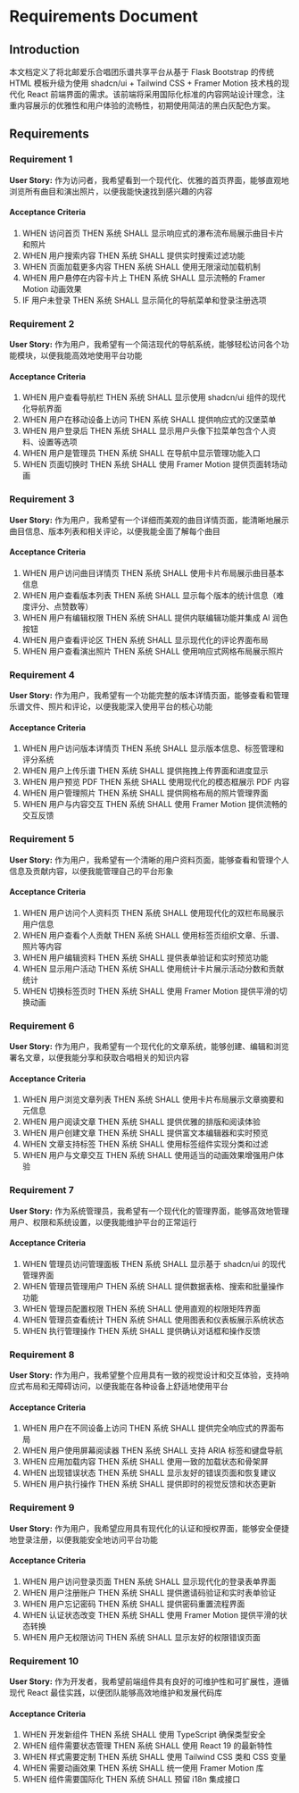 # Requirements Document

## Introduction

本文档定义了将北邮爱乐合唱团乐谱共享平台从基于 Flask Bootstrap 的传统 HTML 模板升级为使用 shadcn/ui + Tailwind CSS + Framer Motion 技术栈的现代化 React 前端界面的需求。该前端将采用国际化标准的内容网站设计理念，注重内容展示的优雅性和用户体验的流畅性，初期使用简洁的黑白灰配色方案。

## Requirements

### Requirement 1

**User Story:** 作为访问者，我希望看到一个现代化、优雅的首页界面，能够直观地浏览所有曲目和演出照片，以便我能快速找到感兴趣的内容

#### Acceptance Criteria

1. WHEN 访问首页 THEN 系统 SHALL 显示响应式的瀑布流布局展示曲目卡片和照片
2. WHEN 用户搜索内容 THEN 系统 SHALL 提供实时搜索过滤功能
3. WHEN 页面加载更多内容 THEN 系统 SHALL 使用无限滚动加载机制
4. WHEN 用户悬停在内容卡片上 THEN 系统 SHALL 显示流畅的 Framer Motion 动画效果
5. IF 用户未登录 THEN 系统 SHALL 显示简化的导航菜单和登录注册选项

### Requirement 2

**User Story:** 作为用户，我希望有一个简洁现代的导航系统，能够轻松访问各个功能模块，以便我能高效地使用平台功能

#### Acceptance Criteria

1. WHEN 用户查看导航栏 THEN 系统 SHALL 显示使用 shadcn/ui 组件的现代化导航界面
2. WHEN 用户在移动设备上访问 THEN 系统 SHALL 提供响应式的汉堡菜单
3. WHEN 用户登录后 THEN 系统 SHALL 显示用户头像下拉菜单包含个人资料、设置等选项
4. WHEN 用户是管理员 THEN 系统 SHALL 在导航中显示管理功能入口
5. WHEN 页面切换时 THEN 系统 SHALL 使用 Framer Motion 提供页面转场动画

### Requirement 3

**User Story:** 作为用户，我希望有一个详细而美观的曲目详情页面，能清晰地展示曲目信息、版本列表和相关评论，以便我能全面了解每个曲目

#### Acceptance Criteria

1. WHEN 用户访问曲目详情页 THEN 系统 SHALL 使用卡片布局展示曲目基本信息
2. WHEN 用户查看版本列表 THEN 系统 SHALL 显示每个版本的统计信息（难度评分、点赞数等）
3. WHEN 用户有编辑权限 THEN 系统 SHALL 提供内联编辑功能并集成 AI 润色按钮
4. WHEN 用户查看评论区 THEN 系统 SHALL 显示现代化的评论界面布局
5. WHEN 用户查看演出照片 THEN 系统 SHALL 使用响应式网格布局展示照片

### Requirement 4

**User Story:** 作为用户，我希望有一个功能完整的版本详情页面，能够查看和管理乐谱文件、照片和评论，以便我能深入使用平台的核心功能

#### Acceptance Criteria

1. WHEN 用户访问版本详情页 THEN 系统 SHALL 显示版本信息、标签管理和评分系统
2. WHEN 用户上传乐谱 THEN 系统 SHALL 提供拖拽上传界面和进度显示
3. WHEN 用户预览 PDF THEN 系统 SHALL 使用现代化的模态框展示 PDF 内容
4. WHEN 用户管理照片 THEN 系统 SHALL 提供网格布局的照片管理界面
5. WHEN 用户与内容交互 THEN 系统 SHALL 使用 Framer Motion 提供流畅的交互反馈

### Requirement 5

**User Story:** 作为用户，我希望有一个清晰的用户资料页面，能够查看和管理个人信息及贡献内容，以便我能管理自己的平台形象

#### Acceptance Criteria

1. WHEN 用户访问个人资料页 THEN 系统 SHALL 使用现代化的双栏布局展示用户信息
2. WHEN 用户查看个人贡献 THEN 系统 SHALL 使用标签页组织文章、乐谱、照片等内容
3. WHEN 用户编辑资料 THEN 系统 SHALL 提供表单验证和实时预览功能
4. WHEN 显示用户活动 THEN 系统 SHALL 使用统计卡片展示活动分数和贡献统计
5. WHEN 切换标签页时 THEN 系统 SHALL 使用 Framer Motion 提供平滑的切换动画

### Requirement 6

**User Story:** 作为用户，我希望有一个现代化的文章系统，能够创建、编辑和浏览署名文章，以便我能分享和获取合唱相关的知识内容

#### Acceptance Criteria

1. WHEN 用户浏览文章列表 THEN 系统 SHALL 使用卡片布局展示文章摘要和元信息
2. WHEN 用户阅读文章 THEN 系统 SHALL 提供优雅的排版和阅读体验
3. WHEN 用户创建文章 THEN 系统 SHALL 提供富文本编辑器和实时预览
4. WHEN 文章支持标签 THEN 系统 SHALL 使用标签组件实现分类和过滤
5. WHEN 用户与文章交互 THEN 系统 SHALL 使用适当的动画效果增强用户体验

### Requirement 7

**User Story:** 作为系统管理员，我希望有一个现代化的管理界面，能够高效地管理用户、权限和系统设置，以便我能维护平台的正常运行

#### Acceptance Criteria

1. WHEN 管理员访问管理面板 THEN 系统 SHALL 显示基于 shadcn/ui 的现代管理界面
2. WHEN 管理员管理用户 THEN 系统 SHALL 提供数据表格、搜索和批量操作功能
3. WHEN 管理员配置权限 THEN 系统 SHALL 使用直观的权限矩阵界面
4. WHEN 管理员查看统计 THEN 系统 SHALL 使用图表和仪表板展示系统状态
5. WHEN 执行管理操作 THEN 系统 SHALL 提供确认对话框和操作反馈

### Requirement 8

**User Story:** 作为用户，我希望整个应用具有一致的视觉设计和交互体验，支持响应式布局和无障碍访问，以便我能在各种设备上舒适地使用平台

#### Acceptance Criteria

1. WHEN 用户在不同设备上访问 THEN 系统 SHALL 提供完全响应式的界面布局
2. WHEN 用户使用屏幕阅读器 THEN 系统 SHALL 支持 ARIA 标签和键盘导航
3. WHEN 应用加载内容 THEN 系统 SHALL 使用一致的加载状态和骨架屏
4. WHEN 出现错误状态 THEN 系统 SHALL 显示友好的错误页面和恢复建议
5. WHEN 用户执行操作 THEN 系统 SHALL 提供即时的视觉反馈和状态更新

### Requirement 9

**User Story:** 作为用户，我希望应用具有现代化的认证和授权界面，能够安全便捷地登录注册，以便我能安全地访问平台功能

#### Acceptance Criteria

1. WHEN 用户访问登录页面 THEN 系统 SHALL 显示现代化的登录表单界面
2. WHEN 用户注册账户 THEN 系统 SHALL 提供邀请码验证和实时表单验证
3. WHEN 用户忘记密码 THEN 系统 SHALL 提供密码重置流程界面
4. WHEN 认证状态改变 THEN 系统 SHALL 使用 Framer Motion 提供平滑的状态转换
5. WHEN 用户无权限访问 THEN 系统 SHALL 显示友好的权限错误页面

### Requirement 10

**User Story:** 作为开发者，我希望前端组件具有良好的可维护性和可扩展性，遵循现代 React 最佳实践，以便团队能够高效地维护和发展代码库

#### Acceptance Criteria

1. WHEN 开发新组件 THEN 系统 SHALL 使用 TypeScript 确保类型安全
2. WHEN 组件需要状态管理 THEN 系统 SHALL 使用 React 19 的最新特性
3. WHEN 样式需要定制 THEN 系统 SHALL 使用 Tailwind CSS 类和 CSS 变量
4. WHEN 需要动画效果 THEN 系统 SHALL 统一使用 Framer Motion 库
5. WHEN 组件需要国际化 THEN 系统 SHALL 预留 i18n 集成接口